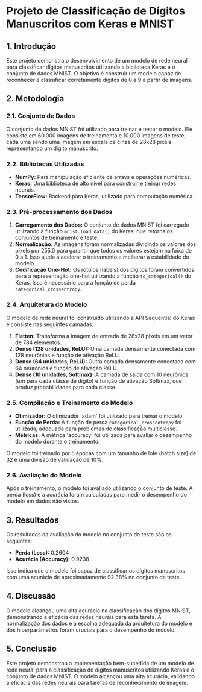 # **Projeto de Classificação de Dígitos Manuscritos com Keras e MNIST**

## **1\. Introdução**

Este projeto demonstra o desenvolvimento de um modelo de rede neural para classificar dígitos manuscritos utilizando a biblioteca Keras e o conjunto de dados MNIST. O objetivo é construir um modelo capaz de reconhecer e classificar corretamente dígitos de 0 a 9 a partir de imagens.

## **2\. Metodologia**

### **2.1. Conjunto de Dados**

O conjunto de dados MNIST foi utilizado para treinar e testar o modelo. Ele consiste em 60.000 imagens de treinamento e 10.000 imagens de teste, cada uma sendo uma imagem em escala de cinza de 28x28 pixels representando um dígito manuscrito.

### **2.2. Bibliotecas Utilizadas**

* **NumPy:** Para manipulação eficiente de arrays e operações numéricas.  
* **Keras:** Uma biblioteca de alto nível para construir e treinar redes neurais.  
* **TensorFlow:** Backend para Keras, utilizado para computação numérica.

### **2.3. Pré-processamento dos Dados**

1. **Carregamento dos Dados:** O conjunto de dados MNIST foi carregado utilizando a função `mnist.load_data()` do Keras, que retorna os conjuntos de treinamento e teste.  
2. **Normalização:** As imagens foram normalizadas dividindo os valores dos pixels por 255.0 para garantir que todos os valores estejam na faixa de 0 a 1\. Isso ajuda a acelerar o treinamento e melhorar a estabilidade do modelo.  
3. **Codificação One-Hot:** Os rótulos (labels) dos dígitos foram convertidos para a representação one-hot utilizando a função `to_categorical()` do Keras. Isso é necessário para a função de perda `categorical_crossentropy`.

### **2.4. Arquitetura do Modelo**

O modelo de rede neural foi construído utilizando a API Sequential do Keras e consiste nas seguintes camadas:

1. **Flatten:** Transforma a imagem de entrada de 28x28 pixels em um vetor de 784 elementos.  
2. **Dense (128 unidades, ReLU):** Uma camada densamente conectada com 128 neurônios e função de ativação ReLU.  
3. **Dense (64 unidades, ReLU):** Outra camada densamente conectada com 64 neurônios e função de ativação ReLU.  
4. **Dense (10 unidades, Softmax):** A camada de saída com 10 neurônios (um para cada classe de dígito) e função de ativação Softmax, que produz probabilidades para cada classe.

### **2.5. Compilação e Treinamento do Modelo**

* **Otimizador:** O otimizador 'adam' foi utilizado para treinar o modelo.  
* **Função de Perda:** A função de perda `categorical_crossentropy` foi utilizada, adequada para problemas de classificação multiclasse.  
* **Métricas:** A métrica 'accuracy' foi utilizada para avaliar o desempenho do modelo durante o treinamento.

O modelo foi treinado por 5 épocas com um tamanho de lote (batch size) de 32 e uma divisão de validação de 10%.

### **2.6. Avaliação do Modelo**

Após o treinamento, o modelo foi avaliado utilizando o conjunto de teste. A perda (loss) e a acurácia foram calculadas para medir o desempenho do modelo em dados não vistos.

## **3\. Resultados**

Os resultados da avaliação do modelo no conjunto de teste são os seguintes:

* **Perda (Loss):** 0.2604  
* **Acurácia (Accuracy):** 0.9238

Isso indica que o modelo foi capaz de classificar os dígitos manuscritos com uma acurácia de aproximadamente 92.38% no conjunto de teste.

## **4\. Discussão**

O modelo alcançou uma alta acurácia na classificação dos dígitos MNIST, demonstrando a eficácia das redes neurais para esta tarefa. A normalização dos dados e a escolha adequada da arquitetura do modelo e dos hiperparâmetros foram cruciais para o desempenho do modelo.

## **5\. Conclusão**

Este projeto demonstrou a implementação bem-sucedida de um modelo de rede neural para a classificação de dígitos manuscritos utilizando Keras e o conjunto de dados MNIST. O modelo alcançou uma alta acurácia, validando a eficácia das redes neurais para tarefas de reconhecimento de imagem.
